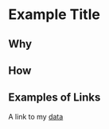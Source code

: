 # Example Title

## Why

## How

## Examples of Links

A link to my [data](https://github.com/umd-mith/datastory/data/BMCtweets.csv)


